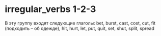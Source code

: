 # irregular_verbs 1-2-3

В эту группу входят следующие глаголы: bet, burst, cast, cost, cut, fit (подходить – об одежде), hit, hurt, let, put, quit, set, shut, split, spread